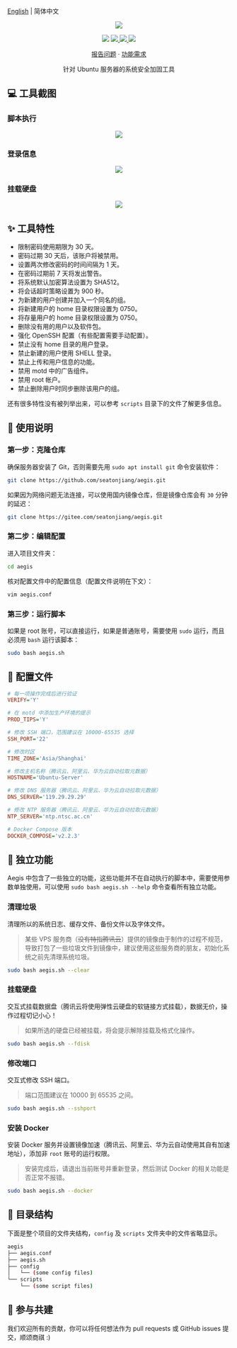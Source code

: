 [English](README.md) | 简体中文

<p align="center">
    <img src="https://cdn.jsdelivr.net/gh/seatonjiang/aegis@main/.github/aegis.png">
</p>

<p align="center">
    <img src="https://img.shields.io/static/v1?style=flat-square&message=Ubuntu&color=E95420&logo=Ubuntu&logoColor=FFFFFF&label=">
    <a href="https://github.com/seatonjiang/aegis/issues">
        <img src="https://img.shields.io/github/issues/seatonjiang/aegis?style=flat-square&color=blue">
    </a>
    <a href="https://github.com/seatonjiang/aegis/pulls">
        <img src="https://img.shields.io/github/issues-pr/seatonjiang/aegis?style=flat-square&color=brightgreen">
    </a>
    <a href="https://github.com/seatonjiang/aegis/blob/main/LICENSE">
        <img src="https://img.shields.io/github/license/seatonjiang/aegis?&style=flat-square">
    </a>
</p>

<p align="center">
    <a href="https://github.com/seatonjiang/aegis/issues">报告问题</a>
    ·
    <a href="https://github.com/seatonjiang/aegis/issues">功能需求</a>
</p>

<p align="center">针对 Ubuntu 服务器的系统安全加固工具</p>

## 💻 工具截图

### 脚本执行

<p align="center">
    <img src="https://cdn.jsdelivr.net/gh/seatonjiang/aegis@main/.github/script-execution.png">
</p>

### 登录信息

<p align="center">
    <img src="https://cdn.jsdelivr.net/gh/seatonjiang/aegis@main/.github/login-information.png">
</p>

### 挂载硬盘

<p align="center">
    <img src="https://cdn.jsdelivr.net/gh/seatonjiang/aegis@main/.github/mount-disk.png">
</p>

## ✨ 工具特性

- 限制密码使用期限为 30 天。
- 密码过期 30 天后，该账户将被禁用。
- 设置两次修改密码的时间间隔为 1 天。
- 在密码过期前 7 天将发出警告。
- 将系统默认加密算法设置为 SHA512。
- 将会话超时策略设置为 900 秒。
- 为新建的用户创建并加入一个同名的组。
- 将新建用户的 home 目录权限设置为 0750。
- 将存量用户的 home 目录权限设置为 0750。
- 删除没有用的用户以及软件包。
- 强化 OpenSSH 配置（有些配置需要手动配置）。
- 禁止没有 home 目录的用户登录。
- 禁止新建的用户使用 SHELL 登录。
- 禁止上传和用户信息的功能。
- 禁用 motd 中的广告组件。
- 禁用 root 帐户。
- 禁止删除用户时同步删除该用户的组。

还有很多特性没有被列举出来，可以参考 `scripts` 目录下的文件了解更多信息。

## 🚀 使用说明

### 第一步：克隆仓库

确保服务器安装了 Git，否则需要先用 `sudo apt install git` 命令安装软件：

```bash
git clone https://github.com/seatonjiang/aegis.git
```

如果因为网络问题无法连接，可以使用国内镜像仓库，但是镜像仓库会有 `30` 分钟的延迟：

```bash
git clone https://gitee.com/seatonjiang/aegis.git
```

### 第二步：编辑配置

进入项目文件夹：

```bash
cd aegis
```

核对配置文件中的配置信息（配置文件说明在下文）：

```bash
vim aegis.conf
```

### 第三步：运行脚本

如果是 root 账号，可以直接运行，如果是普通账号，需要使用 `sudo` 运行，而且必须用 `bash` 运行该脚本：

```bash
sudo bash aegis.sh
```

## 📝 配置文件

```ini
# 每一项操作完成后进行验证
VERIFY='Y'

# 在 motd 中添加生产环境的提示
PROD_TIPS='Y'

# 修改 SSH 端口，范围建议在 10000-65535 选择
SSH_PORT='22'

# 修改时区
TIME_ZONE='Asia/Shanghai'

# 修改主机名称（腾讯云、阿里云、华为云自动拉取元数据）
HOSTNAME='Ubuntu-Server'

# 修改 DNS 服务器（腾讯云、阿里云、华为云自动拉取元数据）
DNS_SERVER='119.29.29.29'

# 修改 NTP 服务器（腾讯云、阿里云、华为云自动拉取元数据）
NTP_SERVER='ntp.ntsc.ac.cn'

# Docker Compose 版本
DOCKER_COMPOSE='v2.2.3'
```

## 🔨 独立功能

Aegis 中包含了一些独立的功能，这些功能并不在自动执行的脚本中，需要使用参数单独使用，可以使用 `sudo bash aegis.sh --help` 命令查看所有独立功能。

### 清理垃圾

清理所以的系统日志、缓存文件、备份文件以及字体文件。

> 某些 VPS 服务商（~~没有特指腾讯云~~）提供的镜像由于制作的过程不规范，导致打包了一些垃圾文件到镜像中，建议使用这些服务商的朋友，初始化系统之前先清理系统垃圾。

```bash
sudo bash aegis.sh --clear
```

### 挂载硬盘

交互式挂载数据盘（腾讯云将使用弹性云硬盘的软链接方式挂载），数据无价，操作过程切记小心！

> 如果所选的硬盘已经被挂载，将会提示解除挂载及格式化操作。

```bash
sudo bash aegis.sh --fdisk
```

### 修改端口

交互式修改 SSH 端口。

> 端口范围建议在 10000 到 65535 之间。

```bash
sudo bash aegis.sh --sshport
```

### 安装 Docker

安装 Docker 服务并设置镜像加速（腾讯云、阿里云、华为云自动使用其自有加速地址），添加非 `root` 账号的运行权限。

> 安装完成后，请退出当前账号并重新登录，然后测试 Docker 的相关功能是否正常不报错。

```bash
sudo bash aegis.sh --docker
```

## 📂 目录结构

下面是整个项目的文件夹结构，`config` 及 `scripts` 文件夹中的文件省略显示。

```bash
aegis
├── aegis.conf
├── aegis.sh
├── config
│   └── (some config files)
└── scripts
    └── (some script files)
```

## 🤝 参与共建

我们欢迎所有的贡献，你可以将任何想法作为 pull requests 或 GitHub issues 提交，顺颂商祺 :)
